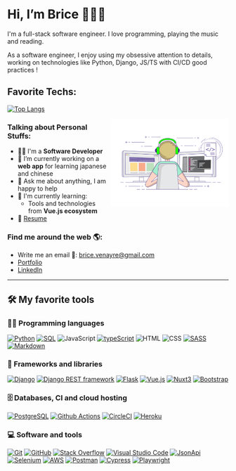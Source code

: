 # Hi, I’m Brice 👋👨‍💻

I'm a full-stack software engineer. I love programming, playing the music and reading.

As a software engineer, I enjoy using my obsessive attention to details, working on technologies like Python, Django, JS/TS with CI/CD good practices !

## Favorite Techs:

[![Top Langs](https://github-readme-stats.vercel.app/api/top-langs/?username=Bricevne&layout=compact)](https://github.com/Bricevne/github-readme-stats)

<img align="right" alt="GIF" src="./gif/coding.gif" width="270" height="200" />

### Talking about Personal Stuffs:

- 👨‍🎓 I'm a **Software Developer**
- 🔭 I’m currently working on a **web app** for learning japanese and chinese
- 💬 Ask me about anything, I am happy to help
- 🌱 I'm currently learning:
  - Tools and technologies from **Vue.js ecosystem**
- 📝 [Resume](https://drive.google.com/file/d/1eeeJboMUPHVYr96GRcs9L66gKjwr1ZJr/view?usp=sharing)

### Find me around the web 🌎:

- Write me an email 📧: brice.venayre@gmail.com
- <a href="https://bricevenayre.herokuapp.com/">Portfolio</a>
- <a href="https://www.linkedin.com/in/brice-venayre/">LinkedIn</a>

---

## 🛠️ My favorite tools

### 👨‍💻 Programming languages

[![Python][python]][python-url]
[![SQL][sql]][sql-url]
![JavaScript][javascript]
[![typeScript][typescript]][typescript-url]
![HTML][html]
![CSS][css]
[![SASS][sass]][sass-url]
[![Markdown][markdown]][markdown-url]

### 🧰 Frameworks and libraries

[![Django][django]][django-url]
[![Django REST framework][drf]][drf-url]
[![Flask][flask]][flask-url]
[![Vue.js][vue]][vue-url]
[![Nuxt3][nuxt]][nuxt-url]
[![Bootstrap][bootstrap]][bootstrap-url]

### 🗄️ Databases, CI and cloud hosting

[![PostgreSQL][postgresql]][postgresql-url]
[![Github Actions][github-actions]][github-actions-url]
[![CircleCI][circleci]][circleci-url]
[![Heroku][heroku]][heroku-url]

### 💻 Software and tools

[![Git][git]][git-url]
[![GitHub][github]][github-url]
[![Stack Overflow][stackoverflow]][stackoverflow-url]
[![Visual Studio Code][vscode]][vscode-url]
[![JsonApi][jsonapi]][jsonapi-url]
[![Selenium][selenium]][selenium-url]
[![AWS][aws]][aws-url]
[![Postman][postman]][postman-url]
[![Cypress][cypress]][cypress-url]
[![Playwright][playwright]][playwright-url]

[cypress]: https://img.shields.io/badge/cypress-grey?style=for-the-badge&logo=cypress&logoColor=white
[cypress-url]: https://www.cypress.io/
[playwright]: https://img.shields.io/badge/playwright-green?style=for-the-badge&logo=playwright&logoColor=white
[playwright-url]: https://playwright.dev/
[python]: https://img.shields.io/badge/python-3670A0?style=for-the-badge&logo=python&logoColor=white
[python-url]: https://www.python.org/
[sql]: https://custom-icon-badges.herokuapp.com/badge/SQL-025E8C.svg?style=for-the-badge&logo=database&logoColor=white
[sql-url]: https://www.mysql.com/
[javascript]: https://img.shields.io/badge/javascript-F7DF1E?style=for-the-badge&logo=javascript&logoColor=black
[typescript]: https://img.shields.io/badge/typescript-007ACC?style=for-the-badge&logo=typescript&logoColor=white
[typescript-url]: https://www.typescriptlang.org/
[html]: https://img.shields.io/badge/HTML-E34F26.svg?style=for-the-badge&logo=html5&logoColor=white
[css]: https://img.shields.io/badge/CSS-1572B6.svg?style=for-the-badge&logo=css3&logoColor=white
[sass]: https://img.shields.io/badge/Sass-hotpink.svg?style=for-the-badge&logo=SASS&logoColor=white
[sass-url]: https://sass-lang.com/
[markdown]: https://img.shields.io/badge/Markdown-000000.svg?style=for-the-badge&logo=markdown&logoColor=white
[markdown-url]: https://www.markdownguide.org/
[django]: https://img.shields.io/badge/django-2e8244?style=for-the-badge&logo=django&logoColor=white
[django-url]: https://www.djangoproject.com/
[drf]: https://img.shields.io/badge/django%20rest-ff1709?style=for-the-badge&logo=django&logoColor=white
[drf-url]: https://www.django-rest-framework.org/
[flask]: https://img.shields.io/badge/flask-grey?style=for-the-badge&logo=flask&logoColor=white
[flask-url]: https://flask.palletsprojects.com/en/2.3.x/
[vue]: https://img.shields.io/badge/Vue.js-43853D.svg?style=for-the-badge&logo=vue.js&logoColor=white
[vue-url]: https://vuejs.org/
[nuxt]: https://img.shields.io/badge/Nuxt3-002E3B?style=for-the-badge&logo=nuxtdotjs&logoColor=#00DC82
[nuxt-url]: https://nuxt.com/
[bootstrap]: https://img.shields.io/badge/Bootstrap-7952B3.svg?style=for-the-badge&logo=bootstrap&logoColor=white
[bootstrap-url]: https://getbootstrap.com/
[github-actions]: https://img.shields.io/badge/github%20actions-%232671E5.svg?style=for-the-badge&logo=githubactions&logoColor=white
[github-actions-url]: https://github.com/features/actions
[circleci]: https://img.shields.io/badge/circleci-dfe3eb.svg?style=for-the-badge&logo=circleci&logoColor=black
[circleci-url]: https://circleci.com/
[Vue.js]: https://img.shields.io/badge/Vue.js-35495E?style=for-the-badge&logo=vuedotjs&logoColor=4FC08D
[Vue-url]: https://vuejs.org/
[nuxt-3]: https://img.shields.io/badge/Nuxt3-002E3B?style=for-the-badge&logo=nuxtdotjs&logoColor=#00DC82
[nuxt3-url]: https://nuxt.com/
[docker]: https://img.shields.io/badge/docker-%230db7ed.svg?style=for-the-badge&logo=docker&logoColor=white
[docker-url]: https://www.docker.com/
[heroku]: https://img.shields.io/badge/Heroku-430098.svg?style=for-the-badge&logo=heroku&logoColor=white
[heroku-url]: https://www.heroku.com/
[git]: https://img.shields.io/badge/Git-F05033.svg?style=for-the-badge&logo=git&logoColor=white
[git-url]: https://git-scm.com/
[github]: https://img.shields.io/badge/github-dfe3eb?style=for-the-badge&logo=github&logoColor=black
[github-url]: https://github.com/
[stackoverflow]: https://img.shields.io/badge/-Stack%20Overflow-FE7A16?style=for-the-badge&logo=stack-overflow&logoColor=white
[stackoverflow-url]: https://stackoverflow.co/
[vscode]: https://img.shields.io/badge/Visual%20Studio%20Code-0078d7.svg?style=for-the-badge&logo=visual-studio-code&logoColor=white
[vscode-url]: https://code.visualstudio.com/
[postman]: https://img.shields.io/badge/Postman-FF6C37?style=for-the-badge&logo=postman&logoColor=white
[postman-url]: https://www.postman.com/
[jsonapi]: https://img.shields.io/badge/json-5E5C5C?style=for-the-badge&logo=json&logoColor=white
[jsonapi-url]: https://jsonapi.org/
[selenium]: https://img.shields.io/badge/selenium-black?style=for-the-badge&logo=selenium&logoColor=green
[selenium-url]: hhttps://www.selenium.dev/
[aws]: https://img.shields.io/badge/Amazon_AWS-232F3E?style=for-the-badge&logo=amazon-aws&logoColor=white
[aws-url]: https://aws.amazon.com/
[postgresql]: https://img.shields.io/badge/postgres-%23316192.svg?style=for-the-badge&logo=postgresql&logoColor=white
[postgresql-url]: https://www.postgresql.org/
